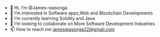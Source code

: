 - 👋 Hi, I’m @James-wasonga
- 👀 I’m interested in Software apps,Web and Blockchain Developments
- 🌱 I’m currently learning Solidity and Java
- 💞️ I’m looking to collaborate on More Software Development Industries
- 📫 How to reach me jameswasonga22@gmail.com 

<!---
James-wasonga/James-wasonga is a ✨ special ✨ repository because its `README.md` (this file) appears on your GitHub profile.
You can click the Preview link to take a look at your changes.
--->

